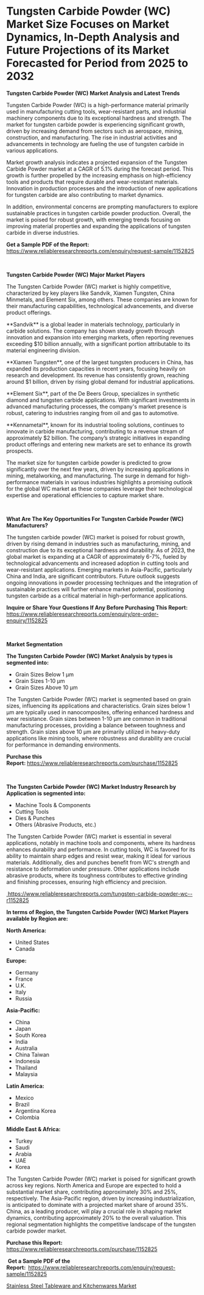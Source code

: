 <p><h1>Tungsten Carbide Powder (WC) Market Size Focuses on Market Dynamics, In-Depth Analysis and Future Projections of its Market Forecasted for Period from 2025 to 2032</h1></p><p><strong>Tungsten Carbide Powder (WC) Market Analysis and Latest Trends</strong></p>
<p><p>Tungsten Carbide Powder (WC) is a high-performance material primarily used in manufacturing cutting tools, wear-resistant parts, and industrial machinery components due to its exceptional hardness and strength. The market for tungsten carbide powder is experiencing significant growth, driven by increasing demand from sectors such as aerospace, mining, construction, and manufacturing. The rise in industrial activities and advancements in technology are fueling the use of tungsten carbide in various applications.</p><p>Market growth analysis indicates a projected expansion of the Tungsten Carbide Powder market at a CAGR of 5.1% during the forecast period. This growth is further propelled by the increasing emphasis on high-efficiency tools and products that require durable and wear-resistant materials. Innovation in production processes and the introduction of new applications for tungsten carbide are also contributing to market dynamics. </p><p>In addition, environmental concerns are prompting manufacturers to explore sustainable practices in tungsten carbide powder production. Overall, the market is poised for robust growth, with emerging trends focusing on improving material properties and expanding the applications of tungsten carbide in diverse industries.</p></p>
<p><strong>Get a Sample PDF of the Report:&nbsp;</strong> <a href="https://www.reliableresearchreports.com/enquiry/request-sample/1152825?utm_campaign=2098&utm_medium=2&utm_source=Github&utm_content=ia&utm_term=22032025&utm_id=tungsten-carbide-powder-wc">https://www.reliableresearchreports.com/enquiry/request-sample/1152825</a></p>
<p>&nbsp;</p>
<p><strong>Tungsten Carbide Powder (WC) Major Market Players</strong></p>
<p><p>The Tungsten Carbide Powder (WC) market is highly competitive, characterized by key players like Sandvik, Xiamen Tungsten, China Minmetals, and Element Six, among others. These companies are known for their manufacturing capabilities, technological advancements, and diverse product offerings.</p><p>**Sandvik** is a global leader in materials technology, particularly in carbide solutions. The company has shown steady growth through innovation and expansion into emerging markets, often reporting revenues exceeding $10 billion annually, with a significant portion attributable to its material engineering division.</p><p>**Xiamen Tungsten**, one of the largest tungsten producers in China, has expanded its production capacities in recent years, focusing heavily on research and development. Its revenue has consistently grown, reaching around $1 billion, driven by rising global demand for industrial applications.</p><p>**Element Six**, part of the De Beers Group, specializes in synthetic diamond and tungsten carbide applications. With significant investments in advanced manufacturing processes, the company's market presence is robust, catering to industries ranging from oil and gas to automotive.</p><p>**Kennametal**, known for its industrial tooling solutions, continues to innovate in carbide manufacturing, contributing to a revenue stream of approximately $2 billion. The company’s strategic initiatives in expanding product offerings and entering new markets are set to enhance its growth prospects.</p><p>The market size for tungsten carbide powder is predicted to grow significantly over the next few years, driven by increasing applications in mining, metalworking, and manufacturing. The surge in demand for high-performance materials in various industries highlights a promising outlook for the global WC market as these companies leverage their technological expertise and operational efficiencies to capture market share.</p></p>
<p>&nbsp;</p>
<p><strong>What Are The Key Opportunities For Tungsten Carbide Powder (WC) Manufacturers?</strong></p>
<p><p>The tungsten carbide powder (WC) market is poised for robust growth, driven by rising demand in industries such as manufacturing, mining, and construction due to its exceptional hardness and durability. As of 2023, the global market is expanding at a CAGR of approximately 6-7%, fueled by technological advancements and increased adoption in cutting tools and wear-resistant applications. Emerging markets in Asia-Pacific, particularly China and India, are significant contributors. Future outlook suggests ongoing innovations in powder processing techniques and the integration of sustainable practices will further enhance market potential, positioning tungsten carbide as a critical material in high-performance applications.</p></p>
<p><strong>Inquire or Share Your Questions If Any Before Purchasing This Report:</strong> <a href="https://www.reliableresearchreports.com/enquiry/pre-order-enquiry/1152825?utm_campaign=2098&utm_medium=2&utm_source=Github&utm_content=ia&utm_term=22032025&utm_id=tungsten-carbide-powder-wc">https://www.reliableresearchreports.com/enquiry/pre-order-enquiry/1152825</a></p>
<p>&nbsp;</p>
<p><strong>Market Segmentation</strong></p>
<p><strong>The Tungsten Carbide Powder (WC) Market Analysis by types is segmented into:</strong></p>
<p><ul><li>Grain Sizes Below 1 µm</li><li>Grain Sizes 1-10 µm</li><li>Grain Sizes Above 10 µm</li></ul></p>
<p><p>The Tungsten Carbide Powder (WC) market is segmented based on grain sizes, influencing its applications and characteristics. Grain sizes below 1 µm are typically used in nanocomposites, offering enhanced hardness and wear resistance. Grain sizes between 1-10 µm are common in traditional manufacturing processes, providing a balance between toughness and strength. Grain sizes above 10 µm are primarily utilized in heavy-duty applications like mining tools, where robustness and durability are crucial for performance in demanding environments.</p></p>
<p><strong>Purchase this Report:&nbsp;</strong><a href="https://www.reliableresearchreports.com/purchase/1152825?utm_campaign=2098&utm_medium=2&utm_source=Github&utm_content=ia&utm_term=22032025&utm_id=tungsten-carbide-powder-wc">https://www.reliableresearchreports.com/purchase/1152825</a></p>
<p>&nbsp;</p>
<p><strong>The Tungsten Carbide Powder (WC) Market Industry Research by Application is segmented into:</strong></p>
<p><ul><li>Machine Tools & Components</li><li>Cutting Tools</li><li>Dies & Punches</li><li>Others (Abrasive Products, etc.)</li></ul></p>
<p><p>The Tungsten Carbide Powder (WC) market is essential in several applications, notably in machine tools and components, where its hardness enhances durability and performance. In cutting tools, WC is favored for its ability to maintain sharp edges and resist wear, making it ideal for various materials. Additionally, dies and punches benefit from WC's strength and resistance to deformation under pressure. Other applications include abrasive products, where its toughness contributes to effective grinding and finishing processes, ensuring high efficiency and precision.</p></p>
<p><a href="https://www.reliableresearchreports.com/tungsten-carbide-powder-wc--r1152825?utm_campaign=2098&utm_medium=2&utm_source=Github&utm_content=ia&utm_term=22032025&utm_id=tungsten-carbide-powder-wc">&nbsp;https://www.reliableresearchreports.com/tungsten-carbide-powder-wc--r1152825</a></p>
<p><strong>In terms of Region, the Tungsten Carbide Powder (WC) Market Players available by Region are:</strong></p>
<p>
    <p> <strong> North America: </strong>
        <ul>
            <li>United States</li>
            <li>Canada</li>
        </ul>
        </p> 
    <p> <strong> Europe: </strong>
        <ul>
            <li>Germany</li>
            <li>France</li>
            <li>U.K.</li>
            <li>Italy</li>
            <li>Russia</li>
        </ul>
        </p> 
    <p> <strong> Asia-Pacific: </strong>
        <ul>
            <li>China</li>
            <li>Japan</li>
            <li>South Korea</li>
            <li>India</li>
            <li>Australia</li>
            <li>China Taiwan</li>
            <li>Indonesia</li>
            <li>Thailand</li>
            <li>Malaysia</li>
        </ul>
        </p> 
    <p> <strong> Latin America: </strong>
        <ul>
            <li>Mexico</li>
            <li>Brazil</li>
            <li>Argentina Korea</li>
            <li>Colombia</li>
        </ul>
        </p> 
    <p> <strong> Middle East & Africa: </strong>
        <ul>
            <li>Turkey</li>
            <li>Saudi</li>
            <li>Arabia</li>
            <li>UAE</li>
            <li>Korea</li>
        </ul>
    </p>
    </p>
<p><p>The Tungsten Carbide Powder (WC) market is poised for significant growth across key regions. North America and Europe are expected to hold a substantial market share, contributing approximately 30% and 25%, respectively. The Asia-Pacific region, driven by increasing industrialization, is anticipated to dominate with a projected market share of around 35%. China, as a leading producer, will play a crucial role in shaping market dynamics, contributing approximately 20% to the overall valuation. This regional segmentation highlights the competitive landscape of the tungsten carbide powder market.</p></p>
<p><strong>Purchase this Report: </strong><a href="https://www.reliableresearchreports.com/purchase/1152825?utm_campaign=2098&utm_medium=2&utm_source=Github&utm_content=ia&utm_term=22032025&utm_id=tungsten-carbide-powder-wc">https://www.reliableresearchreports.com/purchase/1152825</a></p>
<p>&nbsp;<strong>Get a Sample PDF of the Report:&nbsp;&nbsp;</strong><a href="https://www.reliableresearchreports.com/enquiry/request-sample/1152825?utm_campaign=2098&utm_medium=2&utm_source=Github&utm_content=ia&utm_term=22032025&utm_id=tungsten-carbide-powder-wc">https://www.reliableresearchreports.com/enquiry/request-sample/1152825</a></p>
<p><strong></strong></p>
<p><p><a href="https://github.com/AshrafKhan865/Market-Research-Report-List-1/blob/main/stainless-steel-tableware-and-kitchenwares-market.md?utm_campaign=2098&utm_medium=2&utm_source=Github&utm_content=ia&utm_term=22032025&utm_id=tungsten-carbide-powder-wc">Stainless Steel Tableware and Kitchenwares Market</a></p></p>